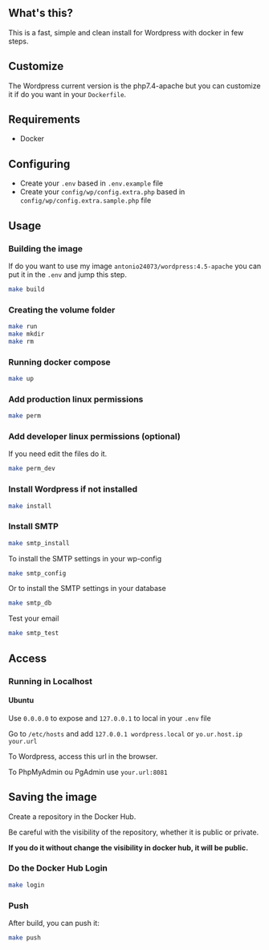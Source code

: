 ## What's this?

This is a fast, simple and clean install for Wordpress with docker in few steps. 

## Customize

The Wordpress current version is the php7.4-apache but you can customize it if do you want in your `Dockerfile`.

## Requirements

- Docker

## Configuring

- Create your `.env` based in `.env.example` file
- Create your `config/wp/config.extra.php` based in `config/wp/config.extra.sample.php` file

## Usage

### Building the image

If do you want to use my image `antonio24073/wordpress:4.5-apache` you can put it in the `.env` and jump this step.

```bash
make build
```

### Creating the volume folder

```bash
make run
make mkdir
make rm
```

### Running docker compose

```bash
make up
```

### Add production linux permissions

```bash
make perm
```

### Add developer linux permissions (optional)

If you need edit the files do it.

```bash
make perm_dev
```

### Install Wordpress if not installed

```bash
make install
```


### Install SMTP

```bash
make smtp_install
```

To install the SMTP settings in your wp-config

```bash
make smtp_config
```

Or to install the SMTP settings in your database

```bash
make smtp_db
```

Test your email


```bash
make smtp_test
```


## Access

### Running in Localhost

#### Ubuntu

Use `0.0.0.0` to expose and `127.0.0.1` to local in your `.env` file

Go to `/etc/hosts` and add `127.0.0.1 wordpress.local` or `yo.ur.host.ip your.url` 

To Wordpress, access this url in the browser.

To PhpMyAdmin ou PgAdmin use `your.url:8081`


## Saving the image

Create a repository in the Docker Hub.

Be careful with the visibility of the repository, whether it is public or private. 

**If you do it without change the visibility in docker hub, it will be public.**

### Do the Docker Hub Login

```bash
make login
```

### Push

After build, you can push it:

```bash
make push
```
